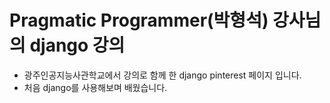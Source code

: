 # Pragmatic Programmer(박형석) 강사님의 django 강의
- 광주인공지능사관학교에서 강의로 함께 한 django pinterest 페이지 입니다.
- 처음 django를 사용해보며 배웠습니다.
